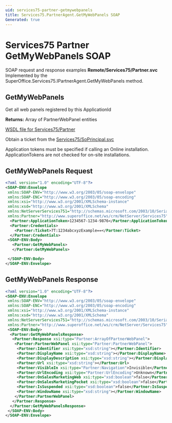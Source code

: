 ```yaml
---
uid: services75-partner-getmywebpanels
title: Services75.PartnerAgent.GetMyWebPanels SOAP
Generated: true
---
```


# Services75 Partner GetMyWebPanels SOAP

SOAP request and response examples **Remote/Services75/Partner.svc**
Implemented by the <see cref="M:SuperOffice.Services75.IPartnerAgent.GetMyWebPanels">SuperOffice.Services75.IPartnerAgent.GetMyWebPanels</see> method.

## GetMyWebPanels

Get all web panels registered by this ApplicationId


**Returns:** Array of PartnerWebPanel entities


[WSDL file for Services75/Partner](../Services75-Partner.md)

Obtain a ticket from the [Services75/SoPrincipal.svc](../SoPrincipal/SoPrincipal.md)

Application tokens must be specified if calling an Online installation. ApplicationTokens are not checked for on-site installations.

## GetMyWebPanels Request

```xml
<?xml version="1.0" encoding="UTF-8"?>
<SOAP-ENV:Envelope
 xmlns:SOAP-ENV="http://www.w3.org/2003/05/soap-envelope"
 xmlns:SOAP-ENC="http://www.w3.org/2003/05/soap-encoding"
 xmlns:xsi="http://www.w3.org/2001/XMLSchema-instance"
 xmlns:xsd="http://www.w3.org/2001/XMLSchema"
 xmlns:NetServerServices751="http://schemas.microsoft.com/2003/10/Serialization/"
 xmlns:Partner="http://www.superoffice.net/ws/crm/NetServer/Services75">
  <Partner:ApplicationToken>1234567-1234-9876</Partner:ApplicationToken>
  <Partner:Credentials>
    <Partner:Ticket>7T:1234abcxyzExample==</Partner:Ticket>
  </Partner:Credentials>
 <SOAP-ENV:Body>
   <Partner:GetMyWebPanels>
   </Partner:GetMyWebPanels>

 </SOAP-ENV:Body>
</SOAP-ENV:Envelope>

```


## GetMyWebPanels Response

```xml
<?xml version="1.0" encoding="UTF-8"?>
<SOAP-ENV:Envelope
 xmlns:SOAP-ENV="http://www.w3.org/2003/05/soap-envelope"
 xmlns:SOAP-ENC="http://www.w3.org/2003/05/soap-encoding"
 xmlns:xsi="http://www.w3.org/2001/XMLSchema-instance"
 xmlns:xsd="http://www.w3.org/2001/XMLSchema"
 xmlns:NetServerServices751="http://schemas.microsoft.com/2003/10/Serialization/"
 xmlns:Partner="http://www.superoffice.net/ws/crm/NetServer/Services75">
 <SOAP-ENV:Body>
  <Partner:GetMyWebPanelsResponse>
   <Partner:Response xsi:type="Partner:ArrayOfPartnerWebPanel">
    <Partner:PartnerWebPanel xsi:type="Partner:PartnerWebPanel">
     <Partner:Identifier xsi:type="xsd:string"></Partner:Identifier>
     <Partner:DisplayName xsi:type="xsd:string"></Partner:DisplayName>
     <Partner:DisplayDescription xsi:type="xsd:string"></Partner:DisplayDescription>
     <Partner:Url xsi:type="xsd:string"></Partner:Url>
     <Partner:VisibleIn xsi:type="Partner:Navigation">Invisible</Partner:VisibleIn>
     <Partner:UrlEncoding xsi:type="Partner:UrlEncoding">Unknown</Partner:UrlEncoding>
     <Partner:OnSalesMarketingWeb xsi:type="xsd:boolean">false</Partner:OnSalesMarketingWeb>
     <Partner:OnSalesMarketingPocket xsi:type="xsd:boolean">false</Partner:OnSalesMarketingPocket>
     <Partner:IsSuspended xsi:type="xsd:boolean">false</Partner:IsSuspended>
     <Partner:WindowName xsi:type="xsd:string"></Partner:WindowName>
    </Partner:PartnerWebPanel>
   </Partner:Response>
  </Partner:GetMyWebPanelsResponse>
 </SOAP-ENV:Body>
</SOAP-ENV:Envelope>

```

